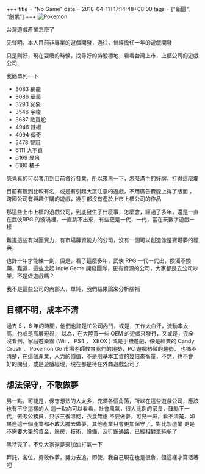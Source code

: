 +++
title = "No Game"
date = 2018-04-11T17:14:48+08:00
tags = ["新聞", "創業"]
+++
![Pokemon](https://storage.googleapis.com/nianticweb/nianticlabs/img/posts/mardevupdate-research.jpg)

台灣遊戲產業怎麼了

先聲明，本人目前非專業的遊戲開發，過往，曾經擔任一年的遊戲開發

只是剛好，現在耍廢的時候，找尋好的持股標地，看看台灣上市，上櫃公司的遊戲公司
<!--more-->

我簡單列一下

* 3083	網龍
* 3086	華義
* 3293	鈊象
* 3546	宇峻
* 3687	歐買尬
* 4946	辣椒
* 4994	傳奇
* 5478	智冠
* 6111	大宇資
* 6169	昱泉
* 6180	橘子

感覺真的可以套用到目前各行各業，所以來黑一下，怎麼滿手的好牌，打得這麼爛

目前有聽到比較有名，或是有引起大眾注意的遊戲，不用廣告費能上得了版面
，跨國公司有興趣併購的遊戲，幾乎都沒有產於上市上櫃公司的作品

那這些上市上櫃的遊戲公司，到底發生了什麼事，怎麼會，經過了多年，還是一直在武俠RPG 
的漩渦裡，一直跳不出來，有些更是一代，一代，當在玩數字遊戲ㄧ樣

難道這些有財團實力，有市場募資能力的公司，沒有一個可以創造像是寶可夢的經典，

也許十年才能練一劍，但是，看了這麼多年，武俠 RPG 一代一代出，換湯不換藥，難道，這些比起
Ingie Game 開發團隊，更有資源的公司，大家都是去公司吵架，不是做遊戲嗎？

我不是這些公司的內部人，單純，我們結果論來分析腦補

## 目標不明，成本不清

過去 5 ，6 年的時間，他們也許是忙公司內鬥，或是，工作太血汗，流動率太高，也或是高層短視，
以為，在大陸買一些 OEM 的遊戲來發行，又或是，完全沒看到，家庭遊樂器 (Wii ， PS4 ， XBOX )
或是手機遊戲，像是經典的 Candy Crush ， Pokemon Go  市場老師教育我們的趨勢，PC 遊戲勢微的趨勢，
也搞不清楚，在這個產業，人力的價值，不是用基本工資的幾倍來衡量，不然，也不會
好的開發，或是遊戲經理，現在都是待在外商遊戲公司了

## 想法保守，不敢做夢

另一點，可能是，保守想法的人太多，充滿各個角落，所以在這些遊戲公司，應該也有不少這樣的人
這一點你可以看看，社會風氣，很大比例的家長，鼓勵下一代，去考公務員，只求三餐溫飽，衣食無慮
不要做夢，可見一斑，看不清楚，如果連這一個產業都不敢大膽去做夢，其他產業只會更加保守了，對比製造業
更是不需要大筆的資金，廠房，技術，設備，及行銷通路，已經相對單純多了

黑特完了，不免大家還是來加油打氣一下

拜託，各位，勇敢作夢，努力去追，即使，我自己現在也是很魯，但這樣才算活著吧

